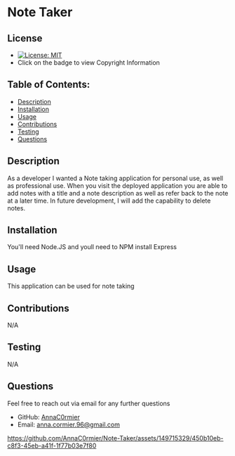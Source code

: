 
# Note Taker

## License
- [![License: MIT](https://img.shields.io/badge/License-MIT-yellow.svg)](https://opensource.org/licenses/MIT)
- Click on the badge to view Copyright Information

## Table of Contents:
- [Description](#description)
- [Installation](#installation)
- [Usage](#usage)
- [Contributions](#contributions)
- [Testing](#testing)
- [Questions](#questions)


## Description
As a developer I wanted a Note taking application for personal use, as well as professional use. When you visit the deployed application you are able to add notes with a title and a note description
as well as refer back to the note at a later time. In future development, I will add the capability to delete notes.
## Installation
You'll need Node.JS and youll need to NPM install Express
## Usage
This application can be used for note taking
## Contributions
N/A

## Testing
N/A

## Questions
 Feel free to reach out via email for any further questions
- GitHub: [AnnaC0rmier](https://github.com/AnnaC0rmier)
- Email: anna.cormier.96@gmail.com


https://github.com/AnnaC0rmier/Note-Taker/assets/149715329/450b10eb-c8f3-45eb-a41f-1f77b03e7f80
